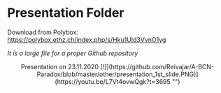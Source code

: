 # Presentation Folder 

Download from Polybox:
https://polybox.ethz.ch/index.php/s/Hku1UId3VvnO1yg

*It is a large file for a proper Github repository*

<p align="center">
Presentation on 23.11.2020
[![](https://github.com/Reivajar/A-BCN-Paradox/blob/master/other/presentation_1st_slide.PNG)](https://youtu.be/L7Vt4ovwQgk?t=3695 "")
</p>